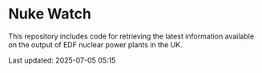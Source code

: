 # Nuke Watch

This repository includes code for retrieving the latest information available on the output of EDF nuclear power plants in the UK.

Last updated: 2025-07-05 05:15